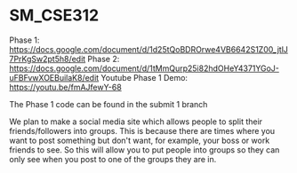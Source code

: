# SM_CSE312
Phase 1: https://docs.google.com/document/d/1d25tQoBDROrwe4VB6642S1Z00_jtlJ7PrKgSw2pt5h8/edit
Phase 2: https://docs.google.com/document/d/1tMmQurp25i82hdOHeY4371YGoJ-uFBFvwXOEBuilaK8/edit
Youtube Phase 1 Demo: https://youtu.be/fmAJfewY-68

The Phase 1 code can be found in the submit 1 branch


We plan to make a social media site which allows
people to split their friends/followers into groups.
This is because there are times where you want to post
something but don't want, for example, your boss
or work friends to see. So this will allow you to put people
into groups so they can only see when you post to one of
the groups they are in. 

